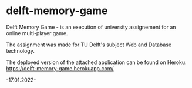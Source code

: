 # delft-memory-game
Delft Memory Game - is an execution of university assignement for an online multi-player game. 

The assignment was made for TU Delft's subject Web and Database technology. 

The deployed version of the attached application can be found on Heroku: https://delft-memory-game.herokuapp.com/

-17.01.2022-
